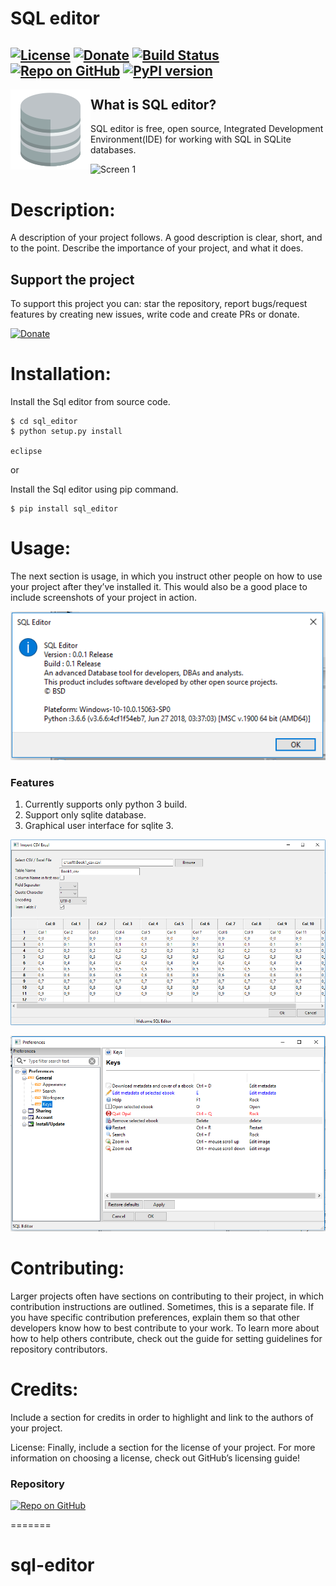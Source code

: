 # SQL editor

[![License](http://img.shields.io/badge/license-MIT-green.svg?style=flat)](./LICENSE)
[![Donate](https://img.shields.io/badge/Donate-PayPal-green.svg)](https://www.paypal.com/cgi-bin/webscr?cmd=_s-xclick&hosted_button_id=EUWCHQJXB9Y2N)
[![Build Status](https://travis-ci.com/struts2spring/sql-editor.svg?branch=master)](https://travis-ci.com/struts2spring/sql-editor)
[![Repo on GitHub](https://img.shields.io/badge/repo-GitHub-3D76C2.svg)](https://github.com/struts2spring/sql-editor)
[![PyPI version](https://badge.fury.io/py/sql-editor.svg)](https://badge.fury.io/py/sql-editor)
----------------------------------------------

<img style="float: left;" src="./src/images/Opal_database.png">     

## What is SQL editor?

SQL editor is free, open source,  Integrated Development Environment(IDE) for working with SQL in SQLite databases. 


![Screen 1](https://raw.githubusercontent.com/wiki/struts2spring/sql-editor/images/dashboard.PNG)

# Description: 

A description of your project follows. A good description is clear, short, and to the point. Describe the importance of your project, and what it does.

## Support the project

To support this project you can: star the repository, report bugs/request features by creating new issues, write code and create PRs or donate.

[![Donate](https://img.shields.io/badge/Donate-PayPal-green.svg)](https://www.paypal.com/cgi-bin/webscr?cmd=_s-xclick&hosted_button_id=EUWCHQJXB9Y2N)

# Installation: 

Install the Sql editor from source code.

```shell
$ cd sql_editor
$ python setup.py install

eclipse
```

or 

Install the Sql editor using pip command.

```
$ pip install sql_editor
```


# Usage: 

The next section is usage, in which you instruct other people on how to use your project after they’ve installed it. This would also be a good place to include screenshots of your project in action.


![Screen 2](./docs/images/screen_2.PNG)

### Features

1. Currently supports only python 3 build.
2. Support only sqlite database.
3. Graphical user interface for sqlite 3.


![Import csv / Excel data](./docs/images/import_csv_excel.PNG)


![Screen 3](./docs/images/screen_3.PNG)

# Contributing: 

Larger projects often have sections on contributing to their project, in which contribution instructions are outlined. Sometimes, this is a separate file. If you have specific contribution preferences, explain them so that other developers know how to best contribute to your work. To learn more about how to help others contribute, check out the guide for setting guidelines for repository contributors.

# Credits: 

Include a section for credits in order to highlight and link to the authors of your project.

License: 
Finally, include a section for the license of your project. For more information on choosing a license, check out GitHub’s licensing guide!

### Repository

[![Repo on GitHub](https://img.shields.io/badge/repo-GitHub-3D76C2.svg)](https://github.com/struts2spring/sql-editor)

=======
# sql-editor

